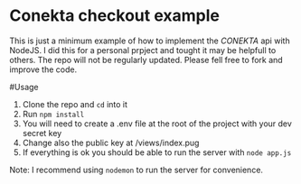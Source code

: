# Conekta checkout example

This is just a minimum example of how to implement the *CONEKTA* api with NodeJS.
I did this for a personal prpject and tought it may be helpfull to others. The repo will not be regularly updated. Please fell free to fork and improve the code. 

#Usage

1. Clone the repo and `cd` into it
2. Run `npm install`
3. You will need to create a .env file at the root of the project with your dev secret key
4. Change also the public key at /views/index.pug
5. If everything is ok you should be able to run the server with `node app.js`

Note: I recommend using `nodemon` to run the server for convenience. 